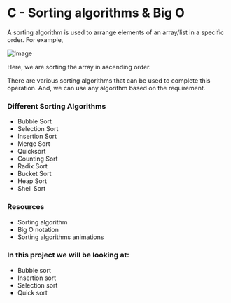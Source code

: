 # C - Sorting algorithms & Big O

A sorting algorithm is used to arrange elements of an array/list in a specific order. For example,

![Image](https://www.programiz.com/sites/tutorial2program/files/sorting.png)

Here, we are sorting the array in ascending order.

There are various sorting algorithms that can be used to complete this operation. And, we can use any algorithm based on the requirement.

### Different Sorting Algorithms
+ Bubble Sort
+ Selection Sort
+ Insertion Sort
+ Merge Sort
+ Quicksort
+ Counting Sort
+ Radix Sort
+ Bucket Sort
+ Heap Sort
+ Shell Sort

### Resources
+ Sorting algorithm
+ Big O notation
+ Sorting algorithms animations

### In this project we will be looking at:
+ Bubble sort
+ Insertion sort
+ Selection sort
+ Quick sort